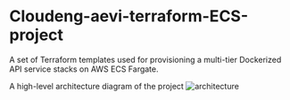 # Cloudeng-aevi-terraform-ECS-project
A set of Terraform templates used for provisioning a multi-tier Dockerized API service stacks on AWS ECS Fargate.

A high-level architecture diagram of the project
![architecture](https://github.com/abhi13singh/cloudeng-aevi-terraform-project/assets/159575057/4700e94d-cff1-4cac-8979-71ec5621a44d)
